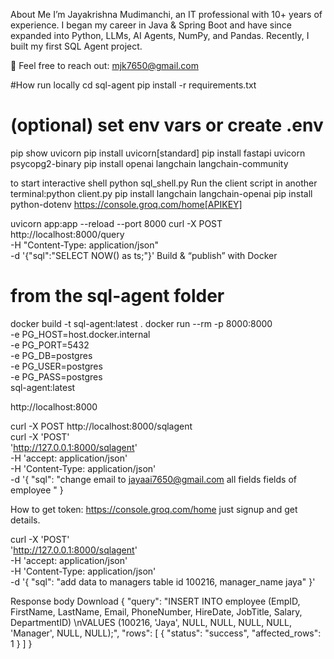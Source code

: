 About Me
I’m Jayakrishna Mudimanchi, an IT professional with 10+ years of experience. I began my career in Java & Spring Boot and have since expanded into Python, LLMs, AI Agents, NumPy, and Pandas. Recently, I built my first SQL Agent project.

📩 Feel free to reach out: mjk7650@gmail.com

#How run locally
cd sql-agent
pip install -r requirements.txt
# (optional) set env vars or create .env
pip show uvicorn
pip install uvicorn[standard]
pip install fastapi uvicorn psycopg2-binary
pip install openai langchain langchain-community

to start interactive shell
python sql_shell.py
Run the client script in another terminal:python client.py
pip install langchain langchain-openai
pip install python-dotenv
https://console.groq.com/home[APIKEY]

uvicorn app:app --reload --port 8000
curl -X POST http://localhost:8000/query \
  -H "Content-Type: application/json" \
  -d '{"sql":"SELECT NOW() as ts;"}'
Build & “publish” with Docker
# from the sql-agent folder
docker build -t sql-agent:latest .
docker run --rm -p 8000:8000 \
  -e PG_HOST=host.docker.internal \
  -e PG_PORT=5432 \
  -e PG_DB=postgres \
  -e PG_USER=postgres \
  -e PG_PASS=postgres \
  sql-agent:latest

http://localhost:8000

curl -X POST http://localhost:8000/sqlagent \
  curl -X 'POST' \
  'http://127.0.0.1:8000/sqlagent' \
  -H 'accept: application/json' \
  -H 'Content-Type: application/json' \
  -d '{
  "sql": "change email to jayaai7650@gmail.com all fields fields of employee "
}


How to get token: https://console.groq.com/home
just signup and get details.


curl -X 'POST' \
  'http://127.0.0.1:8000/sqlagent' \
  -H 'accept: application/json' \
  -H 'Content-Type: application/json' \
  -d '{
  "sql": "add  data to  managers table  id 100216, manager_name  jaya"
}'

Response body
Download
{
  "query": "INSERT INTO employee (EmpID, FirstName, LastName, Email, PhoneNumber, HireDate, JobTitle, Salary, DepartmentID) \nVALUES (100216, 'Jaya', NULL, NULL, NULL, NULL, 'Manager', NULL, NULL);",
  "rows": [
    {
      "status": "success",
      "affected_rows": 1
    }
  ]
}

